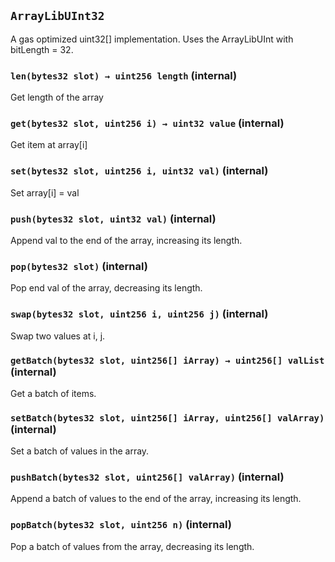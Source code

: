 ## `ArrayLibUInt32`

A gas optimized uint32[] implementation. Uses the ArrayLibUInt with bitLength = 32.

### `len(bytes32 slot) → uint256 length` (internal)

Get length of the array

### `get(bytes32 slot, uint256 i) → uint32 value` (internal)

Get item at array[i]

### `set(bytes32 slot, uint256 i, uint32 val)` (internal)

Set array[i] = val

### `push(bytes32 slot, uint32 val)` (internal)

Append val to the end of the array, increasing its length.

### `pop(bytes32 slot)` (internal)

Pop end val of the array, decreasing its length.

### `swap(bytes32 slot, uint256 i, uint256 j)` (internal)

Swap two values at i, j.

### `getBatch(bytes32 slot, uint256[] iArray) → uint256[] valList` (internal)

Get a batch of items.

### `setBatch(bytes32 slot, uint256[] iArray, uint256[] valArray)` (internal)

Set a batch of values in the array.

### `pushBatch(bytes32 slot, uint256[] valArray)` (internal)

Append a batch of values to the end of the array, increasing its length.

### `popBatch(bytes32 slot, uint256 n)` (internal)

Pop a batch of values from the array, decreasing its length.
